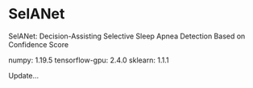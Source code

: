 # SelANet
SelANet: Decision-Assisting Selective Sleep Apnea Detection Based on Confidence Score

numpy: 1.19.5
tensorflow-gpu: 2.4.0
sklearn: 1.1.1


Update...
